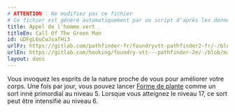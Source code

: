 ```yaml
---
# ATTENTION : Ne modifiez pas ce fichier
# Ce fichier est généré automatiquement par un script d'après les données du module Foundry VTT officiel et de sa traduction
title: Appel de l'homme vert
titleEn: Call Of The Green Man
id: uDFgL6uCwJsaTHi3
urlFr: https://gitlab.com/pathfinder-fr/foundryvtt-pathfinder2-fr/-/blob/master/data/feats/uDFgL6uCwJsaTHi3.htm
urlEn: https://gitlab.com/hooking/foundry-vtt---pathfinder-2e/-/blob/master/packs/data/feats.db/call-of-the-green-man.json
layout: dons
---
```

Vous invoquez les esprits de la nature proche de vous pour améliorer votre corps. Une fois par jour, vous pouvez lancer [Forme de plante](../sorts/forme-de-plante.md) comme un sort inné primordial au niveau 5. Lorsque vous atteignez le niveau 17, ce sort peut être intensifié au niveau 6.
